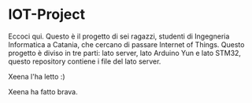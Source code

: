 # IOT-Project

Eccoci qui.
Questo è il progetto di sei ragazzi, studenti di Ingegneria Informatica a Catania, che cercano di passare Internet of Things.
Questo progetto è diviso in tre parti: lato server, lato Arduino Yun e lato STM32, questo repository contiene i file del lato server.

Xeena l'ha letto :)

Xeena ha fatto brava.
